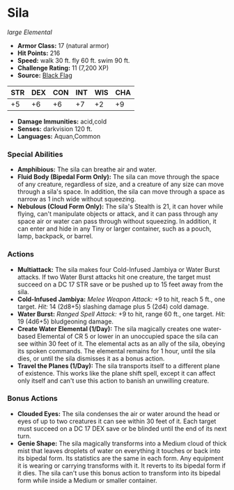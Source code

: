 # Sila

*large* *Elemental*

- **Armor Class:** 17 (natural armor)
- **Hit Points:** 216 
- **Speed:** walk 30 ft. fly 60 ft. swim 90 ft.
- **Challenge Rating:** 11 (7,200 XP)
- **Source:** [Black Flag](https://koboldpress.com/kpstore/product/tovrpg-pg-mv/)

| STR | DEX | CON | INT | WIS | CHA |
| --- | --- | --- | --- | --- | --- |
| +5 | +6 | +6 | +7 | +2 | +9 |

- **Damage Immunities:** acid,cold
- **Senses:** darkvision 120 ft.
- **Languages:** Aquan,Common

### Special Abilities

- **Amphibious:** The sila can breathe air and water.
- **Fluid Body (Bipedal Form Only):** The sila can move through the space of any creature, regardless of size, and a creature of any size can move through a sila's space. In addition, the sila can move through a space as narrow as 1 inch wide without squeezing.
- **Nebulous (Cloud Form Only):** The sila's Stealth is 21, it can hover while flying, can't manipulate objects or attack, and it can pass through any space air or water can pass through without squeezing. In addition, it can enter and hide in any Tiny or larger container, such as a pouch, lamp, backpack, or barrel.

### Actions

- **Multiattack:** The sila makes four Cold-Infused Jambiya or Water Burst attacks. If two Water Burst attacks hit one creature, the target must succeed on a DC 17 STR save or be pushed up to 15 feet away from the sila.
- **Cold-Infused Jambiya:** _Melee Weapon Attack:_ +9 to hit, reach 5 ft., one target. _Hit:_ 14 (2d8+5) slashing damage plus 5 (2d4) cold damage.
- **Water Burst:** _Ranged Spell Attack:_ +9 to hit, range 60 ft., one target. _Hit:_ 19 (4d6+5) bludgeoning damage.
- **Create Water Elemental (1/Day):** The sila magically creates one water-based Elemental of CR 5 or lower in an unoccupied space the sila can see within 30 feet of it. The elemental acts as an ally of the sila, obeying its spoken commands. The elemental remains for 1 hour, until the sila dies, or until the sila dismisses it as a bonus action.
- **Travel the Planes (1/Day):** The sila transports itself to a different plane of existence. This works like the plane shift spell, except it can affect only itself and can't use this action to banish an unwilling creature.

### Bonus Actions

- **Clouded Eyes:** The sila condenses the air or water around the head or eyes of up to two creatures it can see within 30 feet of it. Each target must succeed on a DC 17 DEX save or be blinded until the end of its next turn.
- **Genie Shape:** The sila magically transforms into a Medium cloud of thick mist that leaves droplets of water on everything it touches or back into its bipedal form. Its statistics are the same in each form. Any equipment it is wearing or carrying transforms with it. It reverts to its bipedal form if it dies. The sila can't use this bonus action to transform into its bipedal form while inside a Medium or smaller container.
